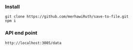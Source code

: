 ### Install

```
git clone https://github.com/merhawiRuth/save-to-file.git
npm i
```

### API end point

```
http://localhost:3005/data
```

